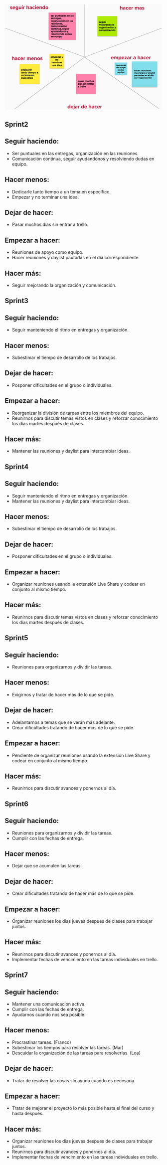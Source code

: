 ![Retrospectiva](\sprint2\public\img\retro.png)

## Sprint2

## Seguir haciendo:
* Ser puntuales en las entregas, organización en las reuniones.
* Comunicación continua, seguir ayudandonos y resolviendo dudas en equipo.

## Hacer menos:
* Dedicarle tanto tiempo a un tema en específico.
* Empezar y no terminar una idea.

## Dejar de hacer:
* Pasar muchos días sin entrar a trello.

## Empezar a hacer:
* Reuniones de apoyo como equipo.
* Hacer reuniones y daylist pautadas en el día correspondiente.

## Hacer más: 
* Seguir mejorando la organización y comunicación.

## Sprint3

## Seguir haciendo: 
* Seguir manteniendo el ritmo en entregas y organización.

## Hacer menos:
* Subestimar el tiempo de desarrollo de los trabajos.

## Dejar de hacer:
* Posponer dificultades en el grupo o individuales.

## Empezar a hacer:
* Reorganizar la división de tareas entre los miembros del equipo.
* Reunirnos para discutir temas vistos en clases y reforzar conocimiento los días martes después de clases.

## Hacer más: 
* Mantener las reuniones y daylist para intercambiar ideas.

## Sprint4

## Seguir haciendo: 
* Seguir manteniendo el ritmo en entregas y organización.
* Mantener las reuniones y daylist para intercambiar ideas. 

## Hacer menos:
* Subestimar el tiempo de desarrollo de los trabajos.

## Dejar de hacer:
* Posponer dificultades en el grupo o individuales.

## Empezar a hacer:
* Organizar reuniones usando la extensión Live Share y codear en conjunto al mismo tiempo. 

## Hacer más: 
* Reunirnos para discutir temas vistos en clases y reforzar conocimiento los días martes después de clases.

## Sprint5

## Seguir haciendo: 
* Reuniones para organizarnos y dividir las tareas. 

## Hacer menos:
* Exigirnos y tratar de hacer más de lo que se pide.

## Dejar de hacer:
* Adelantarnos a temas que se verán más adelante.
* Crear dificultades tratando de hacer más de lo que se pide.

## Empezar a hacer:
* Pendiente de organizar reuniones usando la extensión Live Share y codear en conjunto al mismo tiempo. 

## Hacer más: 
* Reunirnos para discutir avances y ponernos al día.

## Sprint6

## Seguir haciendo: 
* Reuniones para organizarnos y dividir las tareas. 
* Cumplir con las fechas de entrega.

## Hacer menos:
* Dejar que se acumulen las tareas.

## Dejar de hacer:
* Crear dificultades tratando de hacer más de lo que se pide.

## Empezar a hacer:
* Organizar reuniones los dias jueves despues de clases para trabajar juntos.  

## Hacer más: 
* Reunirnos para discutir avances y ponernos al día.
* Implementar fechas de vencimiento en las tareas individuales en trello.

## Sprint7

## Seguir haciendo: 
* Mantener una comunicación activa.
* Cumplir con las fechas de entrega.
* Ayudarnos cuando nos sea posible.

## Hacer menos:
* Procrastinar tareas. (Franco)
* Subestimar los tiempos para resolver las tareas. (Mar)
* Descuidar la organización de las tareas para resolverlas. (Loa)

## Dejar de hacer:
* Tratar de resolver las cosas sin ayuda cuando es necesaria.

## Empezar a hacer:
* Tratar de mejorar el proyecto lo más posible hasta el final del curso y hasta después.

## Hacer más: 
* Organizar reuniones los dias jueves despues de clases para trabajar juntos.
* Reunirnos para discutir avances y ponernos al día.
* Implementar fechas de vencimiento en las tareas individuales en trello.
